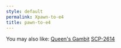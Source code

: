 ```yaml
---
style: default
permalink: Xpawn-to-e4
title: pawn-to-e4
---
```

You may also like:
[Queen's Gambit](http://scp-wiki.net/queen-s-gambit)
[SCP-2614](http://scp-wiki.net/scp-2614)